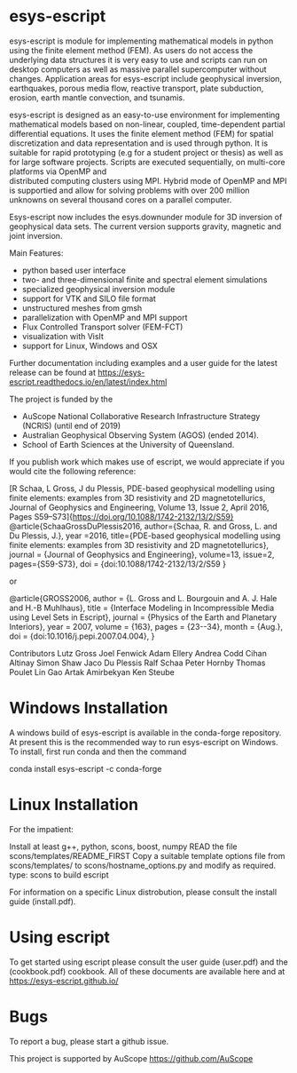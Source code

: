 # esys-escript

esys-escript is module for implementing mathematical models in python using the finite element method (FEM). 
As users do not access the underlying data structures it is very easy to use and scripts can run on desktop computers as well as massive 
parallel supercomputer without changes. Application areas for esys-escript include geophysical inversion, earthquakes, porous media flow, reactive transport, plate subduction, erosion, earth mantle convection, and tsunamis.

esys-escript is designed as an easy-to-use environment for implementing mathematical models based on non-linear, coupled, time-dependent partial differential equations. It uses the finite element method (FEM) for spatial discretization and data representation and is used through python.
It is suitable for rapid prototyping (e.g for a student project or thesis) as well as for large software projects. Scripts are executed
sequentially, on multi-core platforms via OpenMP and  
distributed computing clusters using MPI. Hybrid mode of OpenMP and MPI is supportied and allow for 
solving problems with over 200 million unknowns on several thousand cores on a parallel computer.

Esys-escript now includes the esys.downunder module for 3D inversion of geophysical data sets. 
The current version supports gravity, magnetic and joint inversion. 


Main Features:

- python based user interface
- two- and three-dimensional finite and spectral element simulations
- specialized geophysical inversion module
- support for VTK and SILO file format
- unstructured meshes from gmsh
- parallelization with OpenMP and MPI support
- Flux Controlled Transport solver (FEM-FCT)
- visualization with VisIt
- support for Linux, Windows and OSX

Further documentation including examples and a user guide for the latest release can be found at
https://esys-escript.readthedocs.io/en/latest/index.html

The project is funded by the
   - AuScope National Collaborative Research Infrastructure Strategy (NCRIS) (until end of 2019)
   - Australian Geophysical Observing System (AGOS) (ended 2014).
   - School of Earth Sciences at the University of Queensland.

If you publish work which makes use of escript, we would appreciate if you would cite the following reference:

[R Schaa, L Gross, J du Plessis, PDE-based geophysical modelling using finite elements: examples from 3D resistivity and 2D magnetotellurics, Journal of Geophysics and Engineering, Volume 13, Issue 2, April 2016, Pages S59–S73]{https://doi.org/10.1088/1742-2132/13/2/S59}
@article{SchaaGrossDuPlessis2016,
    author={Schaa, R. and Gross, L. and Du Plessis, J.},
    year =2016,
    title={PDE-based geophysical modelling using finite elements: examples from 3D resistivity and 2D magnetotellurics},
    journal = {Journal of Geophysics and Engineering},
    volume=13,
    issue=2,
   pages={S59-S73},
  doi = {doi:10.1088/1742-2132/13/2/S59
}

or

@article{GROSS2006,
        author = {L. Gross and L. Bourgouin and A. J. Hale and H.-B Muhlhaus},
        title = {Interface Modeling in Incompressible Media using Level Sets in Escript},
        journal = {Physics of the Earth and Planetary Interiors},
        year = 2007,
        volume = {163},
        pages = {23--34},
        month = {Aug.},
        doi = {doi:10.1016/j.pepi.2007.04.004},
}

Contributors
        Lutz Gross
        Joel Fenwick
        Adam Ellery
        Andrea Codd
        Cihan Altinay
        Simon Shaw
        Jaco Du Plessis
        Ralf Schaa
        Peter Hornby
        Thomas Poulet
        Lin Gao
        Artak Amirbekyan
        Ken Steube

# Windows Installation

A windows build of esys-escript is available in the conda-forge repository. At present this is the recommended way to run esys-escript on Windows. To install, first run conda and then the command

conda install esys-escript -c conda-forge

# Linux Installation

For the impatient:

Install at least g++, python, scons, boost, numpy
READ the file scons/templates/README_FIRST
Copy a suitable template options file from scons/templates/ to scons/hostname_options.py and modify as required.
type: scons to build escript

For information on a specific Linux distrobution, please consult the install guide (install.pdf).

# Using escript

To get started using escript please consult the user guide (user.pdf) and the (cookbook.pdf) cookbook. 
All of these documents are available here and at https://esys-escript.github.io/

# Bugs

To report a bug, please start a github issue.

This project is supported by AuScope
https://github.com/AuScope
